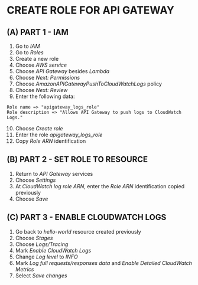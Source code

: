 # CREATE ROLE FOR API GATEWAY

## (A) PART 1 - IAM

1. Go to *IAM*
2. Go to *Roles*
3. Create a new role
4. Choose *AWS service*
5. Choose *API Gateway* besides *Lambda*
6. Choose *Next: Permissions*
7. Choose *AmazonAPIGatewayPushToCloudWatchLogs* policy
8. Choose *Next: Review*
9. Enter the following data:
```
Role name => "apigateway_logs_role"
Role description => "Allows API Gateway to push logs to CloudWatch Logs."
```

10. Choose *Create role*
11. Enter the role *apigateway_logs_role*
12. Copy *Role ARN* identification

## (B) PART 2 - SET ROLE TO RESOURCE

1. Return to *API Gateway* services
2. Choose *Settings*
3. At *CloudWatch log role ARN*, enter the *Role ARN* identification copied previously
4. Choose *Save*

## (C) PART 3 - ENABLE CLOUDWATCH LOGS

1. Go back to *hello-world* resource created previously
2. Choose *Stages*
3. Choose *Logs/Tracing*
4. Mark *Enable CloudWatch Logs*
5. Change *Log level* to *INFO*
6. Mark *Log full requests/responses data* and *Enable Detailed CloudWatch Metrics*
7. Select *Save changes*
